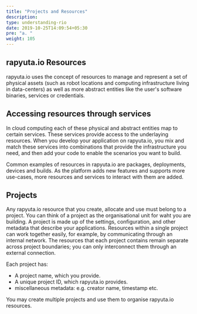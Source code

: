 ```yaml
---
title: "Projects and Resources"
description:
type: understanding-rio
date: 2019-10-25T14:09:54+05:30
pre: "a. "
weight: 105
---
```

## rapyuta.io Resources
rapyuta.io uses the concept of resources to manage and represent a set
of physical assets (such as robot locations and computing infrastructure
living in data-centers) as well as more abstract entities like the user's
software binaries, services or credentials.

## Accessing resources through services
In cloud computing each of these physical and abstract entities map to
certain services. These services provide access to the underlaying
resources. When you develop your application on rapyuta.io, you mix
and match these services into combinations that provide the
infrastructure you need, and then add your code to enable the
scenarios you want to build.

Common examples of resources in rapyuta.io are packages, deployments,
devices and builds. As the platform adds new features and supports
more use-cases, more resources and services to interact with them
are added.

## Projects
Any rapyuta.io resource that you create, allocate and use must belong
to a project. You can think of a project as the organisational unit
for waht you are building. A project is made up of the settings,
configuration, and other metadata that describe your applications.
Resources within a single project can work together easily, for
example, by communicating through an internal network. The
resources that each project contains remain separate across project
boundaries; you can only interconnect them through an external
connection.

Each project has:

* A project name, which you provide.
* A unique project ID, which rapyuta.io provides.
* miscellaneous metadata: e.g. creator name, timestamp etc.

You may create multiple projects and use them to organise rapyuta.io
resources.